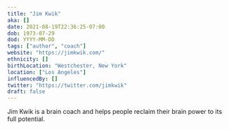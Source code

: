 ```yaml
---
title: "Jim Kwik"
aka: []
date: 2021-08-19T22:36:25-07:00
dob: 1973-07-29
dod: YYYY-MM-DD
tags: ["author", "coach"]
website: "https://jimkwik.com/"
ethnicity: []
birthLocation: "Westchester, New York"
location: ["Los Angeles"]
influencedBy: []
twitter: "https://twitter.com/jimkwik"
draft: false
---
```


Jim Kwik is a brain coach and helps people reclaim their brain power to its full potential.